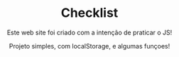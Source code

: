 <h1 align="center">Checklist</h1>

<p align="center">Este web site foi criado com a intenção de praticar o JS!</p>
<p align="center">Projeto simples, com localStorage, e algumas funçoes!</p>